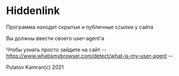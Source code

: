 # Hiddenlink
Программа находит скрытые и публичные ссылки у сайта

Вы должны ввести своего user-agent'а 

Чтобы узнать просто зайдите на сайт -- https://www.whatismybrowser.com/detect/what-is-my-user-agent --

Pulatov Kamran(c) 2021
